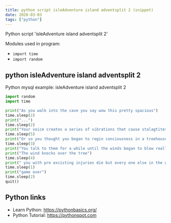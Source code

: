 ```yaml
---
title: python script isleAdventure island adventsplit 2 (snippet)
date: 2020-03-03
tags: ["python"]
---
```

Python script 'isleAdventure island adventsplit 2'


Modules used in program: 
* `import time`
* `import random`

## python isleAdventure island adventsplit 2

Python mysql example: isleAdventure island adventsplit 2

```python
import random
import time

print("As you walk into the cave you say wow this pretty spacious")
time.sleep(2)
print("...")
time.sleep(2)
print("Your voice creates a series of vibrations that cause stalagtites to fill on your head and you die")
time.sleep(5)
print("Or so you thought you began to regin conciousness in a treehouse surrounded by the group of people you saw earlier")
time.sleep(3)
print("You talk to them for a while until the winds began to blow really ard ruffling the trees")
print("The wind knocks over the tree")
time.sleep(4)
print(" you with pre excisting injuries die but every one else in the group survive unfortunately you dont")
time.sleep(1)
print("game over")
time.sleep(2)
quit()

```

## Python links

- Learn Python: https://pythonbasics.org/
- Python Tutorial: https://pythonspot.com
